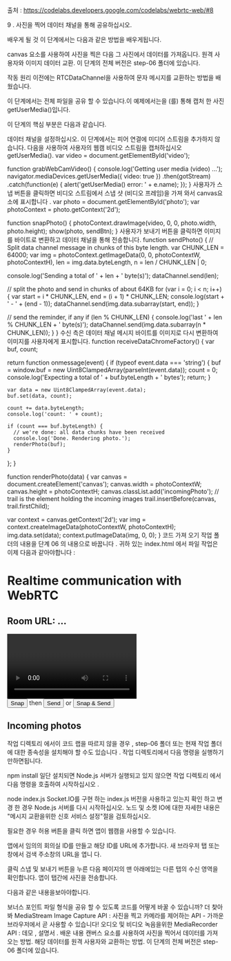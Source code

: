 출처 : https://codelabs.developers.google.com/codelabs/webrtc-web/#8

9 . 사진을 찍어 데이터 채널을 통해 공유하십시오.

배우게 될 것
이 단계에서는 다음과 같은 방법을 배우게됩니다.

canvas 요소를 사용하여 사진을 찍은 다음 그 사진에서 데이터를 가져옵니다.
원격 사용자와 이미지 데이터 교환.
이 단계의 전체 버전은 step-06 폴더에 있습니다.

작동 원리
이전에는 RTCDataChannel을 사용하여 문자 메시지를 교환하는 방법을 배웠습니다.

이 단계에서는 전체 파일을 공유 할 수 있습니다.이 예제에서는을 (를) 통해 캡처 한 사진 getUserMedia()입니다.

이 단계의 핵심 부분은 다음과 같습니다.

데이터 채널을 설정하십시오. 이 단계에서는 피어 연결에 미디어 스트림을 추가하지 않습니다.
다음을 사용하여 사용자의 웹캠 비디오 스트림을 캡처하십시오 getUserMedia().
var video = document.getElementById('video');

function grabWebCamVideo() {
  console.log('Getting user media (video) ...');
  navigator.mediaDevices.getUserMedia({
    video: true
  })
  .then(gotStream)
  .catch(function(e) {
    alert('getUserMedia() error: ' + e.name);
  });
}
사용자가 스냅 버튼을 클릭하면 비디오 스트림에서 스냅 샷 (비디오 프레임)을 가져 와서 canvas요소에 표시합니다 .
var photo = document.getElementById('photo');
var photoContext = photo.getContext('2d');

function snapPhoto() {
  photoContext.drawImage(video, 0, 0, photo.width, photo.height);
  show(photo, sendBtn);
}
사용자가 보내기 버튼을 클릭하면 이미지를 바이트로 변환하고 데이터 채널을 통해 전송합니다.
function sendPhoto() {
  // Split data channel message in chunks of this byte length.
  var CHUNK_LEN = 64000;
  var img = photoContext.getImageData(0, 0, photoContextW, photoContextH),
    len = img.data.byteLength,
    n = len / CHUNK_LEN | 0;

  console.log('Sending a total of ' + len + ' byte(s)');
  dataChannel.send(len);

  // split the photo and send in chunks of about 64KB
  for (var i = 0; i < n; i++) {
    var start = i * CHUNK_LEN,
      end = (i + 1) * CHUNK_LEN;
    console.log(start + ' - ' + (end - 1));
    dataChannel.send(img.data.subarray(start, end));
  }

  // send the reminder, if any
  if (len % CHUNK_LEN) {
    console.log('last ' + len % CHUNK_LEN + ' byte(s)');
    dataChannel.send(img.data.subarray(n * CHUNK_LEN));
  }
}
수신 측은 데이터 채널 메시지 바이트를 이미지로 다시 변환하여 이미지를 사용자에게 표시합니다.
function receiveDataChromeFactory() {
  var buf, count;

  return function onmessage(event) {
    if (typeof event.data === 'string') {
      buf = window.buf = new Uint8ClampedArray(parseInt(event.data));
      count = 0;
      console.log('Expecting a total of ' + buf.byteLength + ' bytes');
      return;
    }

    var data = new Uint8ClampedArray(event.data);
    buf.set(data, count);

    count += data.byteLength;
    console.log('count: ' + count);

    if (count === buf.byteLength) {
      // we're done: all data chunks have been received
      console.log('Done. Rendering photo.');
      renderPhoto(buf);
    }
  };
}

function renderPhoto(data) {
  var canvas = document.createElement('canvas');
  canvas.width = photoContextW;
  canvas.height = photoContextH;
  canvas.classList.add('incomingPhoto');
  // trail is the element holding the incoming images
  trail.insertBefore(canvas, trail.firstChild);

  var context = canvas.getContext('2d');
  var img = context.createImageData(photoContextW, photoContextH);
  img.data.set(data);
  context.putImageData(img, 0, 0);
}
코드 가져 오기
작업 폴더의 내용을 단계 06 의 내용으로 바꿉니다 . 귀하 있는 index.html 에서 파일 작업은 이제 다음과 같아야합니다 :

<!DOCTYPE html>
<html>

<head>

  <title>Realtime communication with WebRTC</title>

  <link rel="stylesheet" href="/css/main.css" />

</head>

<body>

  <h1>Realtime communication with WebRTC</h1>

  <h2>
    <span>Room URL: </span><span id="url">...</span>
  </h2>

  <div id="videoCanvas">
    <video id="camera" autoplay></video>
    <canvas id="photo"></canvas>
  </div>

  <div id="buttons">
    <button id="snap">Snap</button><span> then </span><button id="send">Send</button>
    <span> or </span>
    <button id="snapAndSend">Snap &amp; Send</button>
  </div>

  <div id="incoming">
    <h2>Incoming photos</h2>
    <div id="trail"></div>
  </div>

  <script src="/socket.io/socket.io.js"></script>
  <script src="https://webrtc.github.io/adapter/adapter-latest.js"></script>
  <script src="js/main.js"></script>

</body>

</html>
작업 디렉토리 에서이 코드 랩을 따르지 않을 경우 , step-06 폴더 또는 현재 작업 폴더에 대한 종속성을 설치해야 할 수도 있습니다 . 작업 디렉토리에서 다음 명령을 실행하기 만하면됩니다.

npm install
일단 설치되면 Node.js 서버가 실행되고 있지 않으면 작업 디렉토리 에서 다음 명령을 호출하여 시작하십시오 .

node index.js
Socket.IO를 구현 하는 index.js 버전을 사용하고 있는지 확인 하고 변경 한 경우 Node.js 서버를 다시 시작하십시오. 노드 및 소켓 IO에 대한 자세한 내용은 "메시지 교환을위한 신호 서비스 설정"절을 검토하십시오.

필요한 경우 허용 버튼을 클릭 하면 앱이 웹캠을 사용할 수 있습니다.

앱에서 임의의 회의실 ID를 만들고 해당 ID를 URL에 추가합니다. 새 브라우저 탭 또는 창에서 검색 주소창의 URL을 엽니 다.

클릭 스냅 및 보내기 버튼을 누른 다음 페이지의 맨 아래에있는 다른 탭의 수신 영역을 확인합니다. 앱이 탭간에 사진을 전송합니다.

다음과 같은 내용을보아야합니다.



보너스 포인트
파일 형식을 공유 할 수 있도록 코드를 어떻게 바꿀 수 있습니까?
더 찾아 봐
MediaStream Image Capture API : 사진을 찍고 카메라를 제어하는 ​​API - 가까운 브라우저에서 곧 사용할 수 있습니다!
오디오 및 비디오 녹음을위한 MediaRecorder API : 데모 , 설명서 .
배운 내용
캔버스 요소를 사용하여 사진을 찍어서 데이터를 가져 오는 방법.
해당 데이터를 원격 사용자와 교환하는 방법.
이 단계의 전체 버전은 step-06 폴더에 있습니다.
